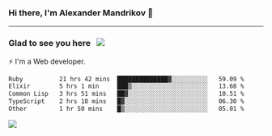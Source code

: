 ### Hi there, I'm Alexander Mandrikov 👋

- - -

### Glad to see you here &nbsp; ![](https://komarev.com/ghpvc/?username=nunsez&color=blue&label=visitors)

⚡ I'm a Web developer.

<!--✨ My GitHub <a href="https://nunsez.github.io/" target="_blank">resume link</a>-->

<!--
**nunsez/nunsez** is a ✨ _special_ ✨ repository because its `README.md` (this file) appears on your GitHub profile.

Here are some ideas to get you started:

- 🔭 I’m currently working on ...
- 🌱 I’m currently learning ...
- 👯 I’m looking to collaborate on ...
- 🤔 I’m looking for help with ...
- 💬 Ask me about ...
- 📫 How to reach me: ...
- 😄 Pronouns: ...
- ⚡ Fun fact: ...
-->


<!--START_SECTION:waka-->

```txt
Ruby          21 hrs 42 mins  ██████████████▓░░░░░░░░░░   59.09 %
Elixir        5 hrs 1 min     ███▒░░░░░░░░░░░░░░░░░░░░░   13.68 %
Common Lisp   3 hrs 51 mins   ██▓░░░░░░░░░░░░░░░░░░░░░░   10.51 %
TypeScript    2 hrs 18 mins   █▓░░░░░░░░░░░░░░░░░░░░░░░   06.30 %
Other         1 hr 50 mins    █▒░░░░░░░░░░░░░░░░░░░░░░░   05.01 %
```

<!--END_SECTION:waka-->


<span>
<!-- <img height="160em" src="https://github-readme-stats-nunsez.vercel.app/api?username=nunsez&show_icons=true&count_private=true&hide_border=true&hide=issues" /> -->
<img src="https://github-readme-stats-nunsez.vercel.app/api/top-langs/?username=nunsez&layout=compact&hide_border=true" />
</span>


<!--
[![willianrod's wakatime stats](https://github-readme-stats.vercel.app/api/wakatime?username=nunsez&hide_border=true)](https://github.com/anuraghazra/github-readme-stats)
-->
